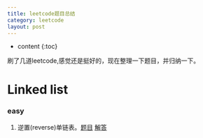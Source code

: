 ```yaml
---
title: leetcode题目总结
category: leetcode
layout: post
---
```

* content
{:toc}

刷了几道leetcode,感觉还是挺好的，现在整理一下题目，并归纳一下。

# Linked list

### easy

1. 逆置(reverse)单链表。[题目](https://leetcode.com/problems/reverse-linked-list)
[解答](http://www.aftermath.cn/2018/09/23/leetcode-list/#reverse-linked-list%E9%80%86%E7%BD%AE%E9%93%BE%E8%A1%A8)
